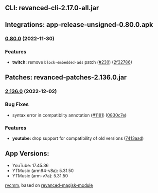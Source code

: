 ## CLI: revanced-cli-2.17.0-all.jar  
## Integrations: app-release-unsigned-0.80.0.apk  
### [0.80.0](https://github.com/revanced/revanced-integrations/compare/v0.79.1...v0.80.0) (2022-11-30)
### Features
* **twitch:** remove `block-embedded-ads` patch ([#230](https://github.com/revanced/revanced-integrations/issues/230)) ([2f32786](https://github.com/revanced/revanced-integrations/commit/2f327866616d9449963aefb9067b35138a4f4844))

  
## Patches: revanced-patches-2.136.0.jar  
### [2.136.0](https://github.com/revanced/revanced-patches/compare/v2.135.0...v2.136.0) (2022-12-02)
### Bug Fixes
* syntax error in compatiblity annotation ([#1181](https://github.com/revanced/revanced-patches/issues/1181)) ([0830c7e](https://github.com/revanced/revanced-patches/commit/0830c7ed1064757cf6354b426549275ece55408e))
### Features
* **youtube:** drop support for compatibility of old versions ([7413aad](https://github.com/revanced/revanced-patches/commit/7413aad6d215f24a66ba9a33917c73dbdb0b7bc3))

  
## App Versions:  
* YouTube: 17.45.36  
* YTMusic (arm64-v8a): 5.31.50  
* YTMusic (arm-v7a): 5.31.50  

 [rvcmm](https://github.com/thrwKappu/rvcmm/), based on [revanced-magisk-module](https://github.com/j-hc/revanced-magisk-module)  
